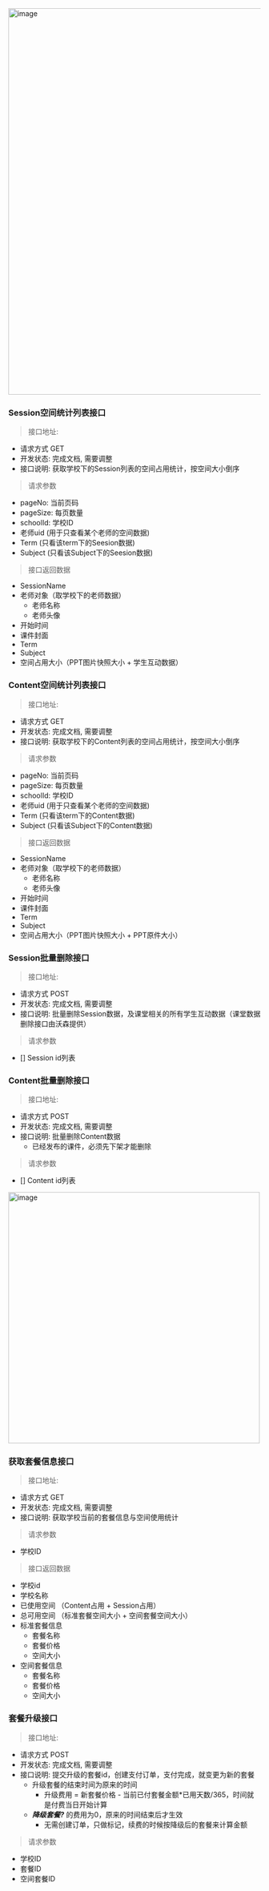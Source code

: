 <img width="772" alt="image" src="https://user-images.githubusercontent.com/8150260/174460155-e9736c2b-8013-44ae-95ee-1820d5f3e096.png">

### Session空间统计列表接口
> 接口地址: 
- 请求方式 GET
- 开发状态: 完成文档, 需要调整
- 接口说明: 获取学校下的Session列表的空间占用统计，按空间大小倒序

> 请求参数
- pageNo: 当前页码
- pageSize: 每页数量
- schoolId: 学校ID
- 老师uid (用于只查看某个老师的空间数据)
- Term (只看该term下的Seesion数据)
- Subject (只看该Subject下的Seesion数据)

> 接口返回数据
- SessionName
- 老师对象（取学校下的老师数据）
  - 老师名称
  - 老师头像
- 开始时间
- 课件封面
- Term
- Subject
- 空间占用大小（PPT图片快照大小 + 学生互动数据）

### Content空间统计列表接口
> 接口地址: 
- 请求方式 GET
- 开发状态: 完成文档, 需要调整
- 接口说明: 获取学校下的Content列表的空间占用统计，按空间大小倒序

> 请求参数
- pageNo: 当前页码
- pageSize: 每页数量
- schoolId: 学校ID
- 老师uid (用于只查看某个老师的空间数据)
- Term (只看该term下的Content数据)
- Subject (只看该Subject下的Content数据)

> 接口返回数据
- SessionName
- 老师对象（取学校下的老师数据）
  - 老师名称
  - 老师头像
- 开始时间
- 课件封面
- Term
- Subject
- 空间占用大小（PPT图片快照大小 + PPT原件大小）

### Session批量删除接口
> 接口地址: 
- 请求方式 POST
- 开发状态: 完成文档, 需要调整
- 接口说明: 批量删除Session数据，及课堂相关的所有学生互动数据（课堂数据删除接口由沃森提供）

> 请求参数
- [] Session id列表

### Content批量删除接口
> 接口地址: 
- 请求方式 POST
- 开发状态: 完成文档, 需要调整
- 接口说明: 批量删除Content数据
  - 已经发布的课件，必须先下架才能删除

> 请求参数
- [] Content id列表

<img width="502" alt="image" src="https://user-images.githubusercontent.com/8150260/174460092-cbaf4c8d-a389-4201-a876-2164098f4470.png">

### 获取套餐信息接口
> 接口地址: 
- 请求方式 GET
- 开发状态: 完成文档, 需要调整
- 接口说明: 获取学校当前的套餐信息与空间使用统计

> 请求参数
- 学校ID

> 接口返回数据
- 学校id
- 学校名称
- 已使用空间 （Content占用 + Session占用）
- 总可用空间 （标准套餐空间大小 + 空间套餐空间大小）
- 标准套餐信息
  - 套餐名称
  - 套餐价格
  - 空间大小
- 空间套餐信息
  - 套餐名称
  - 套餐价格
  - 空间大小

### 套餐升级接口
> 接口地址: 
- 请求方式 POST
- 开发状态: 完成文档, 需要调整
- 接口说明: 提交升级的套餐id，创建支付订单，支付完成，就变更为新的套餐
  - 升级套餐的结束时间为原来的时间
    - 升级费用 = 新套餐价格 - 当前已付套餐金额*已用天数/365，时间就是付费当日开始计算
  - ***降级套餐?*** 的费用为0，原来的时间结束后才生效
    - 无需创建订单，只做标记，续费的时候按降级后的套餐来计算金额

> 请求参数
- 学校ID
- 套餐ID
- 空间套餐ID

